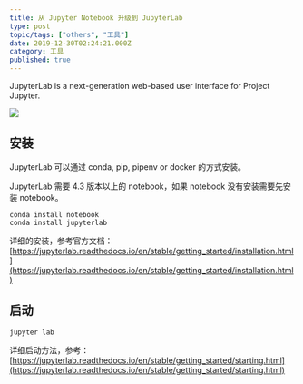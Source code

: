 ```yaml
---
title: 从 Jupyter Notebook 升级到 JupyterLab
type: post
topic/tags: ["others", "工具"]
date: 2019-12-30T02:24:21.000Z
category: 工具
published: true
---
```


JupyterLab is a next-generation web-based user interface for Project Jupyter.

![](https://note.bioitee.com/yuque/0/2020/png/126032/1578987182693-7b8f528d-2913-4213-9aba-a87be4e4e6ad.png#align=left&display=inline&height=720&originHeight=720&originWidth=1280&size=0&status=done&style=none&width=1280)



## 安装

JupyterLab 可以通过 conda, pip, pipenv or docker 的方式安装。

JupyterLab 需要 4.3 版本以上的 notebook，如果 notebook 没有安装需要先安装 notebook。

```shell
conda install notebook
conda install jupyterlab
```

详细的安装，参考官方文档：[https://jupyterlab.readthedocs.io/en/stable/getting_started/installation.html](https://jupyterlab.readthedocs.io/en/stable/getting_started/installation.html)


## 启动

```shell
jupyter lab
```

详细启动方法，参考：[https://jupyterlab.readthedocs.io/en/stable/getting_started/starting.html](https://jupyterlab.readthedocs.io/en/stable/getting_started/starting.html)
